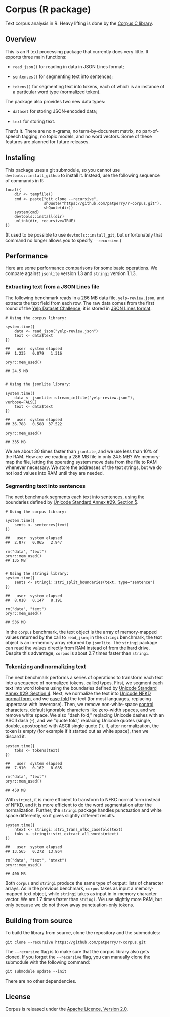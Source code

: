 Corpus (R package)
==================

Text corpus analysis in R. Heavy lifting is done by the
[Corpus C library][corpus].


Overview
--------

This is an R text processing package that currently does very little. It
exports three main functions:

 + `read_json()` for reading in data in JSON Lines format;

 + `sentences()` for segmenting text into sentences;

 + `tokens()` for segmenting text into tokens, each of which is an instance
    of a particular word type (normalized token).

The package also provides two new data types:

 + `dataset` for storing JSON-encoded data;

 + `text` for storing text.

That's it. There are no n-grams, no term-by-document matrix, no part-of-speech
tagging, no topic models, and no word vectors.  Some of these features are
planned for future releases.


Installing
----------

This package uses a git submodule, so you cannot use
`devtools::install_github` to install it. Instead, use the following sequence
of commands in R:

    local({
        dir <- tempfile()
        cmd <- paste("git clone --recursive",
                     shQuote("https://github.com/patperry/r-corpus.git"),
                     shQuote(dir))
        system(cmd)
        devtools::install(dir)
        unlink(dir, recursive=TRUE)
    })

(It used to be possible to use `devtools::install_git`, but unfortunately
that command no longer allows you to specify `--recursive`.)


Performance
-----------

Here are some performance comparisons for some basic operations. We
compare against `jsonlite` version 1.3 and `stringi` version 1.1.3.


### Extracting text from a JSON Lines file

The following benchmark reads in a 286 MB data file, `yelp-review.json`,
and extracts the text field from each row.  The raw data comes from the
first round of the [Yelp Dataset Challence][yelp]; it is stored in
[JSON Lines format][jsonl].

    # Using the corpus library:

    system.time({
        data <- read_json("yelp-review.json")
        text <- data$text
    })

    ##   user  system elapsed
    ##  1.235   0.079   1.316

    pryr::mem_used()

    ## 24.5 MB


    # Using the jsonlite library:

    system.time({
        data <- jsonlite::stream_in(file("yelp-review.json"), verbose=FALSE)
        text <- data$text
    })

    ##   user  system elapsed
    ## 36.788   0.588  37.522

    pryr::mem_used()

    ## 335 MB

We are about 30 times faster than `jsonlite`, and we use less than 10%
of the RAM.  How are we reading a 286 MB file in only 24.5 MB?  We memory-map
the file, letting the operating system move data from the file to RAM
whenever necessary. We store the addresses of the text strings, but we
do not load values into RAM until they are needed.


### Segmenting text into sentences

The next benchmark segments each text into sentences, using the boundaries
defined by [Unicode Standard Annex #29, Section 5][sentbreak].

    # Using the corpus library:

    system.time({
        sents <- sentences(text)
    })

    ##   user  system elapsed
    ##  2.877   0.065   2.947

    rm("data", "text")
    pryr::mem_used()
    ## 135 MB


    # Using the stringi library:
    system.time({
        sents <- stringi::stri_split_boundaries(text, type="sentence")
    })

    ##   user  system elapsed
    ##  8.010   0.147   8.191

    rm("data", "text")
    pryr::mem_used()

    ## 536 MB

In the `corpus` benchmark, the text object is the array of memory-mapped
values returned by the call to `read_json`; in the `stringi` benchmark, the
text object is an in-memory array returned by `jsonlite`. The `stringi` package
can read the values directly from RAM instead of from the hard drive. Despite
this advantage, `corpus` is about 2.7 times faster than `stringi`.



### Tokenizing and normalizing text

The next benchmark performs a series of operations to transform each text into
a sequence of normalized tokens, called types. First, we segment each text
into word tokens using the boundaries defined by
[Unicode Standard Annex #29, Section 4][wordbreak]. Next, we normalize the
text into [Unicode NFKD normal form][nfkd], and we [case fold][casefold]
the text (for most languages, replacing uppercase with lowercase). Then,
we remove non-white-space [control characters][cc], default ignorable
characters like zero-width spaces, and we remove white space. We also
"dash fold," replacing Unicode dashes with an ASCII dash (-), and we
"quote fold," replacing Unicode quotes (single, double, apostrophe) with
ASCII single quote ('). If, after normalization, the token is empty (for
example if it started out as white space), then we discard it.

    system.time({
        toks <- tokens(text)
    })

    ##   user  system elapsed
    ##  7.910   0.162   8.085

    rm("data", "text")
    pryr::mem_used()

    ## 450 MB


With `stringi`, it is more efficient to transform to NFKC normal form instead
of NFKD, and it is more efficient to do the word segmentation after the
normalization. Further, the `stringi` package handles punctuation and
white space differently, so it gives slightly different results.

    system.time({
        ntext <- stringi::stri_trans_nfkc_casefold(text)
        toks <- stringi::stri_extract_all_words(ntext)
    })

    ##   user  system elapsed
    ## 13.565   0.272  13.864

    rm("data", "text", "ntext")
    pryr::mem_used()

    ## 400 MB

Both `corpus` and `stringi` produce the same type of output: lists of
character arrays.  As in the previous benchmark, `corpus` takes as input a
memory-mapped text object, while `stringi` takes as input in in-memory
character vector. We are 1.7 times faster than `stringi`. We use slightly more
RAM, but only because we do not throw away punctuation-only tokens.


Building from source
--------------------

To build the library from source, clone the repository and the submodules:

    git clone --recursive https://github.com/patperry/r-corpus.git

The `--recursive` flag is to make sure that the corpus library also gets
cloned. If you forget the `--recursive` flag, you can manually clone
the submodule with the following command:

    git submodule update --init

There are no other dependencies.


License
-------

Corpus is released under the [Apache Licence, Version 2.0][apache].


[apache]: https://www.apache.org/licenses/LICENSE-2.0.html
[casefold]: https://www.w3.org/International/wiki/Case_folding
[cc]: https://en.wikipedia.org/wiki/C0_and_C1_control_codes
[corpus]: https://github.com/patperry/corpus
[jsonl]: http://jsonlines.org/
[nfkd]: http://unicode.org/reports/tr15/
[sentbreak]: http://unicode.org/reports/tr29/#Sentence_Boundaries
[windows]: https://github.com/patperry/corpus/blob/master/TODO.md
[wordbreak]: http://unicode.org/reports/tr29/#Word_Boundaries
[yelp]: https://www.yelp.com/dataset_challenge
